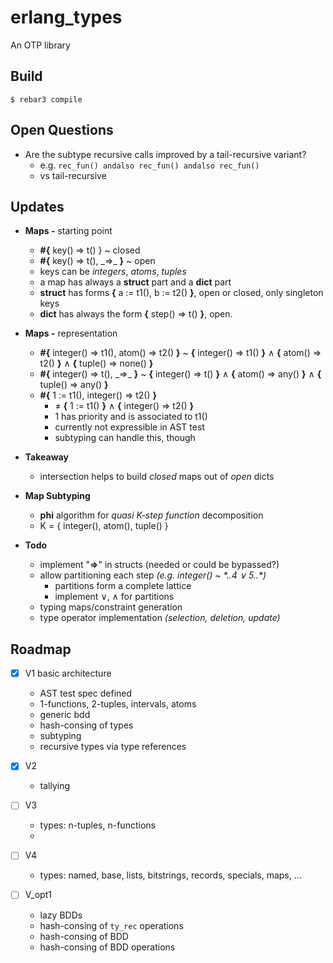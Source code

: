 erlang_types
=====

An OTP library

Build
-----

    $ rebar3 compile

 
Open Questions
-----

* Are the subtype recursive calls improved by a tail-recursive variant?
  * e.g. `rec_fun() andalso rec_fun() andalso rec_fun()`
  * vs tail-recursive


Updates
-----

* **Maps -** starting point
  * **#{** key() => t() } ~ closed
  * **#{** key() => t(),  \_=>\_ **}** ~ open
  * keys can be *integers*, *atoms*, *tuples*
  * a map has always a **struct** part and a **dict** part
  * **struct** has forms **{** a := t1(), b := t2() **}**, open or closed, only singleton keys
  * **dict** has always the form **{** step() => t() **}**, open.

  
* **Maps -** representation
  * **#{** integer() => t1(), atom() => t2() **}** ~ **{** integer() => t1() **}** 
    ∧ **{** atom() => t2() **}** ∧ **{** tuple() => none() **}**
  * **#{** integer() => t(), \_=>\_ **}** ~ **{** integer() => t() **}**
    ∧ **{** atom() => any() **}** ∧ **{** tuple() => any() **}**
  * **#{** 1 := t1(), integer() => t2() **}**
    * ≠ **{** 1 := t1() **}** ∧ **{** integer() => t2() **}**
    * 1 has priority and is associated to t1()
    * currently not expressible in AST test
    * subtyping can handle this, though
  

* **Takeaway** 
  * intersection helps to build *closed* maps out of *open* dicts
  

* **Map Subtyping**
  * **phi** algorithm for *quasi K-step function* decomposition 
  * K = { integer(), atom(), tuple() }


* **Todo**
  * implement "**=>**" in structs (needed or could be bypassed?)
  * allow partitioning each step *(e.g. integer() ~ \*..4 ∨ 5..\*)*
    * partitions form a complete lattice
    * implement ∨, ∧ for partitions 
  * typing maps/constraint generation
  * type operator implementation *(selection, deletion, update)*

Roadmap
-----


* [x] V1 basic architecture
  * AST test spec defined
  * 1-functions, 2-tuples, intervals, atoms
  * generic bdd
  * hash-consing of types
  * subtyping
  * recursive types via type references

* [x] V2
  * tallying
   
* [ ] V3
  * types: n-tuples, n-functions
  * 
* [ ] V4
  * types: named, base, lists, bitstrings, records, specials, maps, ...

* [ ] V_opt1
  * lazy BDDs
  * hash-consing of `ty_rec` operations
  * hash-consing of BDD
  * hash-consing of BDD operations

